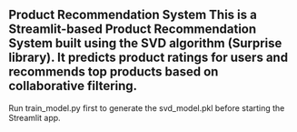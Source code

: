 Product Recommendation System
This is a Streamlit-based Product Recommendation System built using the SVD algorithm (Surprise library).
It predicts product ratings for users and recommends top products based on collaborative filtering.
--------------------------------------------------------------------------------------------------------------

Run train_model.py first to generate the svd_model.pkl before starting the Streamlit app.
